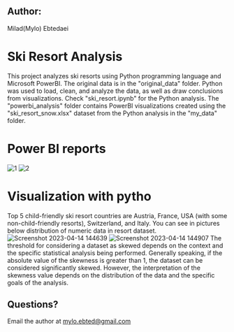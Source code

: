 ## Author: 
Milad(Mylo) Ebtedaei

# Ski Resort Analysis
This project analyzes ski resorts using Python programming language and Microsoft PowerBI. The original data is in the "original_data" folder. Python was used to load, clean, and analyze the data, as well as draw conclusions from visualizations. Check "ski_resort.ipynb" for the Python analysis. The "powerbi_analysis" folder contains PowerBI visualizations created using the "ski_resort_snow.xlsx" dataset from the Python analysis in the "my_data" folder.

# Power BI reports
![1](https://user-images.githubusercontent.com/121390440/232854390-6d0647bd-8ab5-4fa6-859a-8f9d2de80f0d.png)
![2](https://user-images.githubusercontent.com/121390440/232854399-c4b18513-3d17-4fa4-8ccb-811cffbd3fb0.png)

# Visualization with pytho
Top 5 child-friendly ski resort countries are Austria, France, USA (with some non-child-friendly resorts), Switzerland, and Italy.
You can see in pictures below distribution of numeric data in resort dataset.
![Screenshot 2023-04-14 144639](https://user-images.githubusercontent.com/121390440/232131749-f69aba97-c0c0-4f5c-8578-5a0c752eba6e.png)
![Screenshot 2023-04-14 144907](https://user-images.githubusercontent.com/121390440/232131750-47a9d7a6-6be0-4640-ae46-e48a010c9ace.png)
The threshold for considering a dataset as skewed depends on the context and the specific statistical analysis being performed. Generally speaking, if the absolute value of the skewness is greater than 1, the dataset can be considered significantly skewed. However, the interpretation of the skewness value depends on the distribution of the data and the specific goals of the analysis.

## Questions?
Email the author at mylo.ebted@gmail.com
